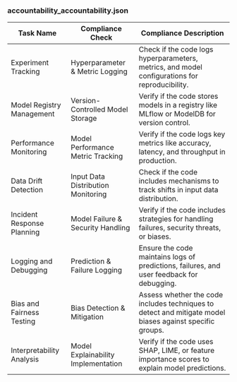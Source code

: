### accountability_accountability.json

| Task Name | Compliance Check | Compliance Description |
|-----------|------------------|------------------------|
| Experiment Tracking | Hyperparameter & Metric Logging | Check if the code logs hyperparameters, metrics, and model configurations for reproducibility. |
| Model Registry Management | Version-Controlled Model Storage | Verify if the code stores models in a registry like MLflow or ModelDB for version control. |
| Performance Monitoring | Model Performance Metric Tracking | Verify if the code logs key metrics like accuracy, latency, and throughput in production. |
| Data Drift Detection | Input Data Distribution Monitoring | Check if the code includes mechanisms to track shifts in input data distribution. |
| Incident Response Planning | Model Failure & Security Handling | Verify if the code includes strategies for handling failures, security threats, or biases. |
| Logging and Debugging | Prediction & Failure Logging | Ensure the code maintains logs of predictions, failures, and user feedback for debugging. |
| Bias and Fairness Testing | Bias Detection & Mitigation | Assess whether the code includes techniques to detect and mitigate model biases against specific groups. |
| Interpretability Analysis | Model Explainability Implementation | Verify if the code uses SHAP, LIME, or feature importance scores to explain model predictions. |
